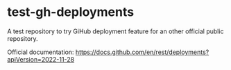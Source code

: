 # test-gh-deployments

A test repository to try GiHub deployment feature for an other official public repository.

Official documentation: https://docs.github.com/en/rest/deployments?apiVersion=2022-11-28